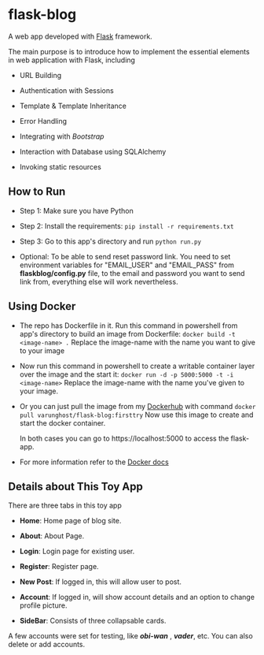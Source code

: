 # flask-blog

A web app developed with [Flask](http://flask.pocoo.org/) framework. 

The main purpose is to introduce how to implement the essential elements in web application with Flask, including

- URL Building

- Authentication with Sessions

- Template & Template Inheritance

- Error Handling

- Integrating with *Bootstrap*

- Interaction with Database using SQLAlchemy

- Invoking static resources



## How to Run

- Step 1: Make sure you have Python

- Step 2: Install the requirements: `pip install -r requirements.txt`

- Step 3: Go to this app's directory and run `python run.py`

- Optional:
  To be able to send reset password link. You need to set environment variables for "EMAIL_USER" and "EMAIL_PASS" from **flaskblog/config.py** file, to the email and password you want to send link from, everything else will work nevertheless.


## Using Docker

- The repo has Dockerfile in it. Run this command in powershell from app's directory to build an image from Dockerfile:
  `docker build -t <image-name> .`
  Replace the image-name with the name you want to give to your image
  
- Now run this command in powershell to create a writable container layer over the image and the start it:
  `docker run -d -p 5000:5000 -t -i <image-name>`
  Replace the image-name with the name you've given to your image.
  
- Or you can just pull the image from my [Dockerhub](https://hub.docker.com/r/varunghost/flask-blog) with command `docker pull varunghost/flask-blog:firsttry` 
  Now use this image to create and start the docker container.
  
  In both cases you can go to https://localhost:5000 to access the flask-app.
  
- For more information refer to the [Docker docs](https://docs.docker.com/)



## Details about This Toy App

There are three tabs in this toy app

- **Home**: Home page of blog site.

- **About**: About Page.

- **Login**: Login page for existing user.

- **Register**: Register page.

- **New Post**: If logged in, this will allow user to post.

- **Account**: If logged in, will show account details and an option to change profile picture.

- **SideBar**: Consists of three collapsable cards.


A few accounts were set for testing, like ***obi-wan*** , ***vader***, etc. You can also delete or add accounts.
